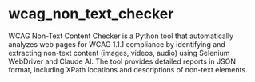 # wcag_non_text_checker
WCAG Non-Text Content Checker is a Python tool that automatically analyzes web pages for WCAG 1.1.1 compliance by identifying and extracting non-text content (images, videos, audio) using Selenium WebDriver and Claude AI. The tool provides detailed reports in JSON format, including XPath locations and descriptions of non-text elements.
